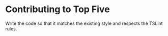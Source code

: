 # Contributing to Top Five

Write the code so that it matches the existing style and respects the TSLint rules.
